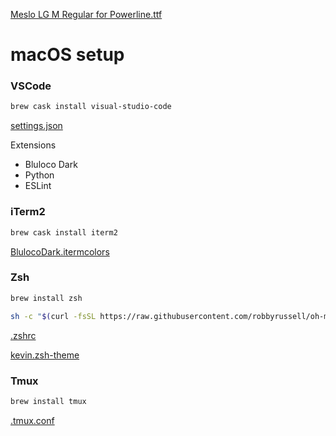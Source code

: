 [Meslo LG M Regular for Powerline.ttf](https://github.com/powerline/fonts/blob/master/Meslo%20Slashed/Meslo%20LG%20M%20Regular%20for%20Powerline.ttf)

# macOS setup
### VSCode
```sh
brew cask install visual-studio-code
```
[settings.json](https://github.com/kcchik/setup/blob/master/settings.json)

Extensions
- Bluloco Dark
- Python
- ESLint

### iTerm2
```sh
brew cask install iterm2
```
[BlulocoDark.itermcolors](https://github.com/mbadolato/iTerm2-Color-Schemes/blob/master/schemes/BlulocoDark.itermcolors)

### Zsh
```sh
brew install zsh

sh -c "$(curl -fsSL https://raw.githubusercontent.com/robbyrussell/oh-my-zsh/master/tools/install.sh)"
```
[.zshrc](https://github.com/kcchik/setup/blob/master/.zshrc)

[kevin.zsh-theme](https://github.com/kcchik/setup/blob/master/kevin.zsh-theme)

### Tmux
```sh
brew install tmux
```
[.tmux.conf](https://github.com/kcchik/setup/blob/master/.tmux.conf)
